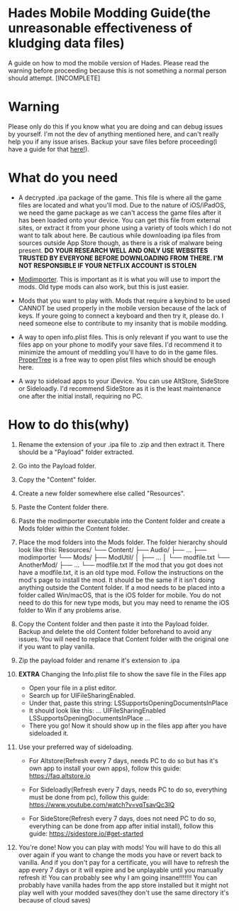 # Hades Mobile Modding Guide(the unreasonable effectiveness of kludging data files)
A guide on how to mod the mobile version of Hades. Please read the warning before proceeding because this is not something a normal person should attempt. [INCOMPLETE]

# Warning
Please only do this if you know what you are doing and can debug issues by yourself. I'm not the dev of anything mentioned here, and can't really help you if any issue arises. Backup your save files before proceeding(I have a guide for that [here!](https://github.com/RedMarbles1/hades-save-transfer-guide)). 

# What do you need

- A decrypted .ipa package of the game. This file is where all the game files are located and what you'll mod. Due to the nature of iOS/iPadOS, we need the game package as we can't access the game files after it has been loaded onto your device. You can get this file from external sites, or extract it from your phone using a variety of tools which I do not want to talk about here. Be cautious while downloading ipa files from sources outside App Store though, as there is a risk of malware being present. **DO YOUR RESEARCH WELL AND ONLY USE WEBSITES TRUSTED BY EVERYONE BEFORE DOWNLOADING FROM THERE. I'M NOT RESPONSIBLE IF YOUR NETFLIX ACCOUNT IS STOLEN**

- [Modimporter](https://github.com/SGG-Modding/ModImporter). This is important as it is what you will use to import the mods. Old type mods can also work, but this is just easier.

- Mods that you want to play with. Mods that require a keybind to be used CANNOT be used properly in the mobile version because of the lack of keys. If youre going to connect a keyboard and then try it, please do. I need someone else to contribute to my insanity that is mobile modding.

- A way to open info.plist files. This is only relevant if you want to use the files app on your phone to modify your save files. I'd recommend it to minimize the amount of meddling you'll have to do in the game files. [ProperTree](https://github.com/corpnewt/ProperTree) is a free way to open plist files which should be enough here.

- A way to sideload apps to your iDevice. You can use AltStore, SideStore or Sideloadly. I'd recommend SideStore as it is the least maintenance one after the initial install, requiring no PC.

# How to do this(why)

1. Rename the extension of your .ipa file to .zip and then extract it. There should be a "Payload" folder extracted.

2. Go into the Payload folder.

3. Copy the "Content" folder.

4. Create a new folder somewhere else called "Resources".

5. Paste the Content folder there.

6. Paste the modimporter executable into the Content folder and create a Mods folder within the Content folder.

7. Place the mod folders into the Mods folder. The folder hierarchy should look like this:
   Resources/
    └── Content/
        ├── Audio/
        ├── ...
        ├── modimporter
        └── Mods/
            ├── ModUtil/
            │   ├── ...
            │   └── modfile.txt
            └── AnotherMod/
                ├── ...
                └── modfile.txt
   If the mod that you got does not have a modfile.txt, it is an old type mod. Follow the instructions on the mod's page to install the mod. It should be the same if it isn't doing anything outside the Content folder. If a mod needs to be placed into a folder called Win/macOS, that is the iOS folder for mobile. You do not need to do this for new type mods, but you may need to rename the iOS folder to Win if any problems arise.

8. Copy the Content folder and then paste it into the Payload folder. Backup and delete the old Content folder beforehand to avoid any issues. You will need to replace that Content folder with the original one if you want to play vanilla.

9. Zip the payload folder and rename it's extension to .ipa
    
11. **EXTRA** Changing the Info.plist file to show the save file in the Files app
    - Open your file in a plist editor.
    - Search up for UIFileSharingEnabled.
    - Under that, paste this string:
      <key>LSSupportsOpeningDocumentsInPlace</key>
      <true/>
    - It should look like this:
      ...
      <key>UIFileSharingEnabled</key>
      <true/>
      <key>LSSupportsOpeningDocumentsInPlace</key>
      <true/>
      ...
    - There you go! Now it should show up in the files app after you have sideloaded it.
   
      
13. Use your preferred way of sideloading.
    - For Altstore(Refresh every 7 days, needs PC to do so but has it's own app to install your own apps), follow this guide: https://faq.altstore.io
      
    - For Sideloadly(Refresh every 7 days, needs PC to do so, everything must be done from pc), follow this guide: https://www.youtube.com/watch?v=vqTsavQc3lQ
   
    - For SideStore(Refresh every 7 days, does not need PC to do so, everything can be done from app after initial install), follow this guide: https://sidestore.io/#get-started
   
14. You're done! Now you can play with mods! You will have to do this all over again if you want to change the mods you have or revert back to vanilla. And if you don't pay for a certificate, you will have to refresh the app every 7 days or it will expire and be unplayable until you manually refresh it! You can probably see why I am going insane!!!!!!! You can probably have vanilla hades from the app store installed but it might not play well with your modded saves(they don't use the same directory it's because of cloud saves)
